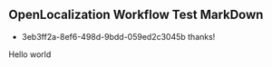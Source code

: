 ## OpenLocalization Workflow Test MarkDown
* 3eb3ff2a-8ef6-498d-9bdd-059ed2c3045b 
thanks!

Hello world
